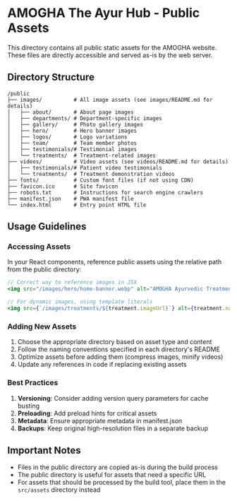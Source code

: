 # AMOGHA The Ayur Hub - Public Assets

This directory contains all public static assets for the AMOGHA website. These files are directly accessible and served as-is by the web server.

## Directory Structure

```
/public
├── images/          # All image assets (see images/README.md for details)
│   ├── about/       # About page images
│   ├── departments/ # Department-specific images
│   ├── gallery/     # Photo gallery images
│   ├── hero/        # Hero banner images
│   ├── logos/       # Logo variations
│   ├── team/        # Team member photos
│   ├── testimonials/# Testimonial images
│   └── treatments/  # Treatment-related images
├── videos/          # Video assets (see videos/README.md for details)
│   ├── testimonials/# Patient video testimonials
│   └── treatments/  # Treatment demonstration videos
├── fonts/           # Custom font files (if not using CDN)
├── favicon.ico      # Site favicon
├── robots.txt       # Instructions for search engine crawlers
├── manifest.json    # PWA manifest file
└── index.html       # Entry point HTML file
```

## Usage Guidelines

### Accessing Assets

In your React components, reference public assets using the relative path from the public directory:

```jsx
// Correct way to reference images in JSX
<img src="/images/hero/home-banner.webp" alt="AMOGHA Ayurvedic Treatments" />

// For dynamic images, using template literals
<img src={`/images/treatments/${treatment.imageUrl}`} alt={treatment.name} />
```

### Adding New Assets

1. Choose the appropriate directory based on asset type and content
2. Follow the naming conventions specified in each directory's README
3. Optimize assets before adding them (compress images, minify videos)
4. Update any references in code if replacing existing assets

### Best Practices

1. **Versioning**: Consider adding version query parameters for cache busting
2. **Preloading**: Add preload hints for critical assets
3. **Metadata**: Ensure appropriate metadata in manifest.json
4. **Backups**: Keep original high-resolution files in a separate backup

## Important Notes

- Files in the public directory are copied as-is during the build process
- The public directory is useful for assets that need a specific URL
- For assets that should be processed by the build tool, place them in the `src/assets` directory instead 
